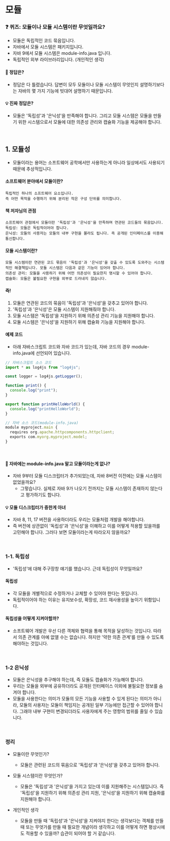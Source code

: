 # 모듈

### ❓ 퀴즈: 모듈이나 모듈 시스템이란 무엇일까요?

- 모듈은 독립적인 코드 묶음입니다.
- 자바에서 모듈 시스템은 패키지입니다.
- 자바 9에서 모듈 시스템은 module-info.java 입니다.
- 독립적인 외부 라이브러리입니다. (개인적인 생각)

#### 📜 정답은?

- 정답은 다 틀렸습니다. 답변이 모두 모듈이나 모듈 시스템이 무엇인지 설명하기보다는 자바의 몇 가지 기능에 빗대어 설명하기 때문입니다.


#### 💡 진짜 정답은?

- 모듈은 '독립성'과 '은닉성'을 만족해야 합니다. 그리고 모듈 시스템은 모듈을 만들기 위한 시스템으로서 모듈에 대한 의존성 관리와 캡슐화 기능을 제공해야 합니다.

<br>

## 1. 모듈성

- 모듈이라는 용어는 소프트웨어 공학에서만 사용하는게 아니라 일상에서도 사용되기 때문에 추상적입니다.

#### 소프트웨어 분야에서 모듈이란?

```text
독립적인 하나의 소프트웨어 요소입니다.
즉 어떤 목적을 수행하기 위해 분리된 작은 구성 단위를 의미합니다.
```

#### 책 저자님의 관점

```text
소프트웨어 관점에서 모듈이란 '독립성'과 '은닉성'을 만족하며 연관된 코드들의 묶음입니다.
독립성: 모듈은 독립적이어야 합니다.
은닉성: 모듈의 사용자는 모듈의 내부 구현을 몰라도 됩니다. 즉 공개된 인터페이스를 이용해 통신합니다.
```

#### 모듈 시스템이란?

```text
모듈 시스템이란 연관된 코드 묶음이 '독립성'과 '은닉성'을 갖출 수 있도록 도와주는 시스템적인 해결책입니다. 모듈 시스템은 다음과 같은 기능이 있어야 합니다.
의존성 관리: 모듈을 사용하기 위해 어떤 의존성이 필요한지 명시할 수 있어야 합니다.
캡슐화: 모듈은 불필요한 구현을 외부로 드러내지 않습니다.
```

#### 즉!

1. 모듈은 연관된 코드의 묶음이 '독립성'과 '은닉성'을 갖추고 있어야 합니다.
2. '독립성'과 '은닉성'은 모듈 시스템이 지원해줘야 합니다.
3. 모듈 시스템은 '독립성'을 지원하기 위해 의존성 관리 기능을 지원해야 합니다.
4. 모듈 시스템은 '은닉성'을 지원하기 위해 캡슐화 기능을 지원해야 합니다.

#### 예제 코드

- 아래 자바스크립트 코드와 자바 코드가 있는데, 자바 코드의 경우 module-info.java에 선언되어 있습니다.

```javascript
// 자바스크립트 소스 코드
import * as log4js from "log4js";

const logger = log4js.getLogger();

function print() {
  console.log("print");
}

export function printHelloWorld() {
  console.log("printHelloWorld");
}

// 자바 소스 코드(module-info.java)
module myproject.main {
  requires org.apache.httpcomponents.httpclient;
  exports com.myorg.myproject.model;
}
```

<br>

#### 🧐 자바에는 module-info.java 말고 모듈이라는게 없나?

- 자바 9부터 모듈 디스크립터가 추가되었는데, 자바 8버전 이전에는 모듈 시스템이 없었을까요?
  - 그렇습니다. 실제로 자바 9가 나오기 전까지는 모듈 시스템이 존재하지 않는다고 평가하기도 합니다.
 
#### 💡 모듈 디스크립터가 중한게 아녀

- 자바 8, 11, 17 버전을 사용하더라도 우리는 모듈처럼 개발을 해야합니다.
- 즉 버전에 상관없이 '독립성'과 '은닉성'을 이해하고 이를 어떻게 적용할 있을까를 고민해야 합니다. 그러다 보면 모듈이라는게 따라오지 않을까요?

<br>

### 1-1. 독립성

- '독립성'에 대해 주구장창 얘기를 했습니다. 근데 독립성이 무엇일까요?

#### 독립성

- 각 모듈을 개별적으로 수정하거나 교체할 수 있어야 한다는 뜻입니다.
- 독립적이어야 하는 이유는 유지보수성, 확장성, 코드 재사용성을 높이기 위함입니다.

#### 독립성을 어떻게 지켜야할까?

- 소프트웨어 개발은 우선 다른 객체와 협력을 통해 목적을 달성하는 것입니다. 따라서 의존 관계를 아예 없앨 수는 없습니다. 하지만 '약한 의존 관계'를 만들 수 있도록 해야하는 것입니다.

<br>

### 1-2 은닉성

- 모듈은 은닉성을 추구해야 하는데, 즉 모듈도 캡슐화가 가능해야 합니다.
- 우리는 모듈을 외부에 공유하더라도 공개된 인터페이스 이외에 불필요한 정보를 숨겨야 합니다.
- 모듈을 사용한다는 의미가 모듈의 모든 기능을 사용할 수 있게 된다는 의미가 아니라, 모듈의 사용자는 모듈이 책임지는 공개된 일부 기능에만 접근할 수 있어야 합니다. 그래야 내부 구현이 변경되더라도 사용자에게 주는 영향의 범위를 줄일 수 있습니다.

<br>

### 정리

- 모듈이란 무엇인가?
  - 모듈은 관련된 코드의 묶음으로 '독립성'과 '은닉성'을 갖추고 있어야 합니다.
 
- 모듈 시스템이란 무엇인가?
  - 모듈은 '독립성'과 '은닉성'을 가지고 있는데 이를 지원해주는 시스템입니다. 즉 '독립성'을 지원하기 위해 의존성 관리 지원, '은닉성'을 지원하기 위해 캡슐화를 지원해야 합니다.

- 개인적인 생각
  - 모듈을 만들 때 '독립성'과 '은닉성'을 지켜야지 한다는 생각보다는 객체를 만들 때 또는 무엇가를 만들 때 필요한 개념이라 생각하고 이를 어떻게 하면 평상시에도 적용할 수 있을까? 습관이 되어야 할 거 같습니다.




